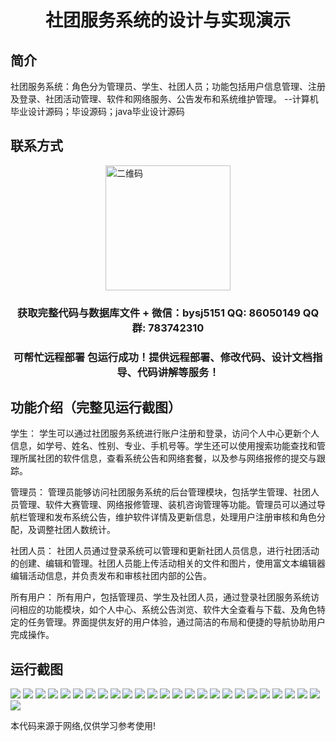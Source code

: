 <p><h1 align="center">社团服务系统的设计与实现演示</h1></p>

## 简介
社团服务系统：角色分为管理员、学生、社团人员；功能包括用户信息管理、注册及登录、社团活动管理、软件和网络服务、公告发布和系统维护管理。    --计算机毕业设计源码；毕设源码；java毕业设计源码


## 联系方式
<img src="https://bs-1329754181.cos.ap-shanghai.myqcloud.com/wx.jpg" alt="二维码" style="display: block; margin: 0 auto;" width="200px">
<p><h3 align="center">获取完整代码与数据库文件 + 微信：bysj5151 QQ: 86050149 QQ群: 783742310</h3></p>
<p><h3 align="center">可帮忙远程部署 包运行成功！提供远程部署、修改代码、设计文档指导、代码讲解等服务！</h3></p>

## 功能介绍（完整见运行截图）
学生： 学生可以通过社团服务系统进行账户注册和登录，访问个人中心更新个人信息，如学号、姓名、性别、专业、手机号等。学生还可以使用搜索功能查找和管理所属社团的软件信息，查看系统公告和网络套餐，以及参与网络报修的提交与跟踪。

管理员： 管理员能够访问社团服务系统的后台管理模块，包括学生管理、社团人员管理、软件大赛管理、网络报修管理、装机咨询管理等功能。管理员可以通过导航栏管理和发布系统公告，维护软件详情及更新信息，处理用户注册审核和角色分配，及调整社团人数统计。

社团人员： 社团人员通过登录系统可以管理和更新社团人员信息，进行社团活动的创建、编辑和管理。社团人员能上传活动相关的文件和图片，使用富文本编辑器编辑活动信息，并负责发布和审核社团内部的公告。

所有用户： 所有用户，包括管理员、学生及社团人员，通过登录社团服务系统访问相应的功能模块，如个人中心、系统公告浏览、软件大全查看与下载、及角色特定的任务管理。界面提供友好的用户体验，通过简洁的布局和便捷的导航协助用户完成操作。


## 运行截图
![](https://bs-1329754181.cos.ap-shanghai.myqcloud.com/spring/CommunityServiceSystemDesignAndImplementationDemo/img/001.jpg)
![](https://bs-1329754181.cos.ap-shanghai.myqcloud.com/spring/CommunityServiceSystemDesignAndImplementationDemo/img/002.jpg)
![](https://bs-1329754181.cos.ap-shanghai.myqcloud.com/spring/CommunityServiceSystemDesignAndImplementationDemo/img/003.jpg)
![](https://bs-1329754181.cos.ap-shanghai.myqcloud.com/spring/CommunityServiceSystemDesignAndImplementationDemo/img/004.jpg)
![](https://bs-1329754181.cos.ap-shanghai.myqcloud.com/spring/CommunityServiceSystemDesignAndImplementationDemo/img/005.jpg)
![](https://bs-1329754181.cos.ap-shanghai.myqcloud.com/spring/CommunityServiceSystemDesignAndImplementationDemo/img/006.jpg)
![](https://bs-1329754181.cos.ap-shanghai.myqcloud.com/spring/CommunityServiceSystemDesignAndImplementationDemo/img/007.jpg)
![](https://bs-1329754181.cos.ap-shanghai.myqcloud.com/spring/CommunityServiceSystemDesignAndImplementationDemo/img/008.jpg)
![](https://bs-1329754181.cos.ap-shanghai.myqcloud.com/spring/CommunityServiceSystemDesignAndImplementationDemo/img/009.jpg)
![](https://bs-1329754181.cos.ap-shanghai.myqcloud.com/spring/CommunityServiceSystemDesignAndImplementationDemo/img/010.jpg)
![](https://bs-1329754181.cos.ap-shanghai.myqcloud.com/spring/CommunityServiceSystemDesignAndImplementationDemo/img/011.jpg)
![](https://bs-1329754181.cos.ap-shanghai.myqcloud.com/spring/CommunityServiceSystemDesignAndImplementationDemo/img/012.jpg)
![](https://bs-1329754181.cos.ap-shanghai.myqcloud.com/spring/CommunityServiceSystemDesignAndImplementationDemo/img/013.jpg)
![](https://bs-1329754181.cos.ap-shanghai.myqcloud.com/spring/CommunityServiceSystemDesignAndImplementationDemo/img/014.jpg)
![](https://bs-1329754181.cos.ap-shanghai.myqcloud.com/spring/CommunityServiceSystemDesignAndImplementationDemo/img/015.jpg)
![](https://bs-1329754181.cos.ap-shanghai.myqcloud.com/spring/CommunityServiceSystemDesignAndImplementationDemo/img/016.jpg)
![](https://bs-1329754181.cos.ap-shanghai.myqcloud.com/spring/CommunityServiceSystemDesignAndImplementationDemo/img/017.jpg)
![](https://bs-1329754181.cos.ap-shanghai.myqcloud.com/spring/CommunityServiceSystemDesignAndImplementationDemo/img/018.jpg)
![](https://bs-1329754181.cos.ap-shanghai.myqcloud.com/spring/CommunityServiceSystemDesignAndImplementationDemo/img/019.jpg)
![](https://bs-1329754181.cos.ap-shanghai.myqcloud.com/spring/CommunityServiceSystemDesignAndImplementationDemo/img/020.jpg)
![](https://bs-1329754181.cos.ap-shanghai.myqcloud.com/spring/CommunityServiceSystemDesignAndImplementationDemo/img/021.jpg)
![](https://bs-1329754181.cos.ap-shanghai.myqcloud.com/spring/CommunityServiceSystemDesignAndImplementationDemo/img/022.jpg)
![](https://bs-1329754181.cos.ap-shanghai.myqcloud.com/spring/CommunityServiceSystemDesignAndImplementationDemo/img/023.jpg)
![](https://bs-1329754181.cos.ap-shanghai.myqcloud.com/spring/CommunityServiceSystemDesignAndImplementationDemo/img/024.jpg)
![](https://bs-1329754181.cos.ap-shanghai.myqcloud.com/spring/CommunityServiceSystemDesignAndImplementationDemo/img/025.jpg)
![](https://bs-1329754181.cos.ap-shanghai.myqcloud.com/spring/CommunityServiceSystemDesignAndImplementationDemo/img/026.jpg)

<p>本代码来源于网络,仅供学习参考使用!</p>
